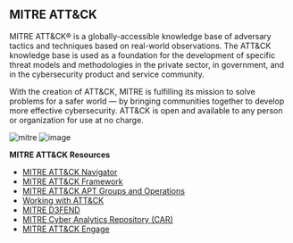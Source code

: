 MITRE ATT&CK
------------
MITRE ATT&CK® is a globally-accessible knowledge base of adversary tactics and techniques based on real-world observations. The ATT&CK knowledge base is used as a foundation for the development of specific threat models and methodologies in the private sector, in government, and in the cybersecurity product and service community.

With the creation of ATT&CK, MITRE is fulfilling its mission to solve problems for a safer world — by bringing communities together to develop more effective cybersecurity. ATT&CK is open and available to any person or organization for use at no charge.

![mitre](https://github.com/MrM8BRH/MrM8BRH/assets/34133187/e3e09234-2f02-4445-9961-560c0221dbc1)
![image](https://github.com/user-attachments/assets/2b8d2855-16e7-483a-89a2-f99d0eabcb15)


**MITRE ATT&CK Resources**
- [MITRE ATT&CK Navigator](https://mitre-attack.github.io/attack-navigator/)
- [MITRE ATT&CK Framework](https://attack.mitre.org/)
- [MITRE ATT&CK APT Groups and Operations](https://attack.mitre.org/groups/)
- [Working with ATT&CK](https://attack.mitre.org/resources/working-with-attack/)
- [MITRE D3FEND](https://d3fend.mitre.org/)
- [MITRE Cyber Analytics Repository (CAR)](https://car.mitre.org/)
- [MITRE ATT&CK Engage](https://engage.mitre.org/)
